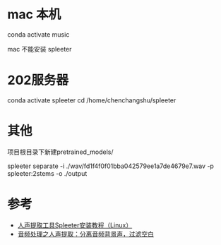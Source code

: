 # mac 本机
conda activate music

mac 不能安装 spleeter

# 202服务器
conda activate spleeter
cd /home/chenchangshu/spleeter

# 其他
项目根目录下新建pretrained_models/

spleeter separate -i ./wav/fd1f4f0f01bba042579ee1a7de4679e7.wav -p spleeter:2stems -o ./output

# 参考
+ [人声提取工具Spleeter安装教程（Linux）](https://zhuanlan.zhihu.com/p/149944571)
+ [音频处理之人声提取：分离音频背景声，过滤空白](https://zhuanlan.zhihu.com/p/103626813)